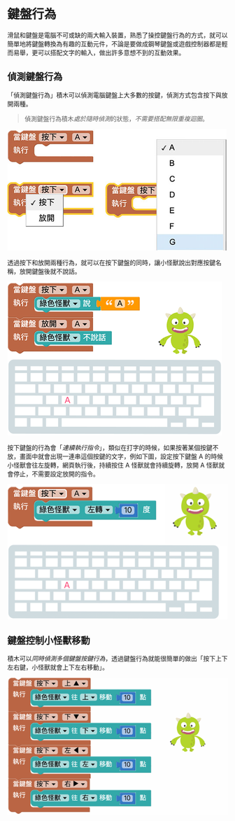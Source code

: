 # 鍵盤行為

滑鼠和鍵盤是電腦不可或缺的兩大輸入裝置，熟悉了操控鍵盤行為的方式，就可以簡單地將鍵盤轉換為有趣的互動元件，不論是要做成鋼琴鍵盤或遊戲控制器都是輕而易舉，更可以搭配文字的輸入，做出許多意想不到的互動效果。

## 偵測鍵盤行為

「偵測鍵盤行為」積木可以偵測電腦鍵盤上大多數的按鍵，偵測方式包含按下與放開兩種。

> 偵測鍵盤行為積木*處於隨時偵測*的狀態，*不需要搭配無限重複迴圈*。

![鍵盤行為](../images/zh-tw/docs/webbit/detect/keyboard-01.jpg)

透過按下和放開兩種行為，就可以在按下鍵盤的同時，讓小怪獸說出對應按鍵名稱，放開鍵盤後就不說話。

![鍵盤行為](../images/zh-tw/docs/webbit/detect/keyboard-02.gif)

按下鍵盤的行為會「*連續執行指令*」，類似在打字的時候，如果按著某個按鍵不放，畫面中就會出現一連串這個按鍵的文字，例如下圖，設定按下鍵盤 A 的時候小怪獸會往左旋轉，網頁執行後，持續按住 A 怪獸就會持續旋轉，放開 A 怪獸就會停止，不需要設定放開的指令。

![鍵盤行為](../images/zh-tw/docs/webbit/detect/keyboard-03.gif)

## 鍵盤控制小怪獸移動

積木可以*同時偵測多個鍵盤按鍵行為*，透過鍵盤行為就能很簡單的做出「按下上下左右鍵，小怪獸就會上下左右移動」。

![鍵盤行為](../images/zh-tw/docs/webbit/detect/keyboard-04.gif)



